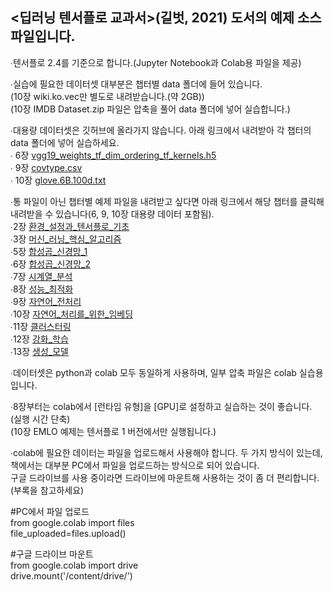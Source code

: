 ## <딥러닝 텐서플로 교과서>(길벗, 2021) 도서의 예제 소스 파일입니다.

∙텐서플로 2.4를 기준으로 합니다.(Jupyter Notebook과 Colab용 파일을 제공) </br>

∙실습에 필요한 데이터셋 대부분은 챕터별 data 폴더에 들어 있습니다.</br>
(10장 wiki.ko.vec만 별도로 내려받습니다.(약 2GB))</br>
(10장 IMDB Dataset.zip 파일은 압축을 풀어 data 폴더에 넣어 실습합니다.)

∙대용량 데이터셋은 깃허브에 올라가지 않습니다. 아래 링크에서 내려받아 각 챕터의 data 폴더에 넣어 실습하세요. </br>
 ∙ 6장 [vgg19_weights_tf_dim_ordering_tf_kernels.h5](https://github.com/gilbutITbook/080263/releases/download/0.1/vgg19_weights_tf_dim_ordering_tf_kernels.h5) </br>
 ∙ 9장 [covtype.csv](https://github.com/gilbutITbook/080263/releases/download/0.1/covtype.csv) </br>
 ∙ 10장 [glove.6B.100d.txt](https://github.com/gilbutITbook/080263/releases/download/0.2/glove.6B.100d.txt) </br>


∙통 파일이 아닌 챕터별 예제 파일을 내려받고 싶다면 아래 링크에서 해당 챕터를 클릭해 내려받을 수 있습니다(6, 9, 10장 대용량 데이터 포함됨). </br>
 ∙2장 [환경_설정과_텐서플로_기초](https://github.com/gilbutITbook/080263/releases/download/0.3/chap2.zip)</br>
 ∙3장 [머신_러닝_핵심_알고리즘](https://github.com/gilbutITbook/080263/releases/download/0.3/chap3.zip)</br>
 ∙5장 [합성곱_신경망_1](https://github.com/gilbutITbook/080263/releases/download/0.3/chap5.zip)</br>
 ∙6장 [합성곱_신경망_2](https://github.com/gilbutITbook/080263/releases/download/0.3/chap6.zip)</br>
 ∙7장 [시계열_분석](https://github.com/gilbutITbook/080263/releases/download/0.4/chap7.zip)</br>
 ∙8장 [성능_최적화](https://github.com/gilbutITbook/080263/releases/download/0.4/chap8.zip)</br>
 ∙9장 [자연어_전처리](https://github.com/gilbutITbook/080263/releases/download/0.4/chap9.zip)</br> 
 ∙10장 [자연어_처리를_위한_임베딩](https://github.com/gilbutITbook/080263/releases/download/0.4/chap10.zip)</br>
 ∙11장 [클러스터링](https://github.com/gilbutITbook/080263/releases/download/0.4/chap11.zip)</br>
 ∙12장 [강화_학습](https://github.com/gilbutITbook/080263/releases/download/0.4/chap12.zip)</br>
 ∙13장 [생성_모델](https://github.com/gilbutITbook/080263/releases/download/0.4/chap13.zip)</br>

∙데이터셋은 python과 colab 모두 동일하게 사용하며, 일부 압축 파일은 colab 실습용입니다.</br>

∙8장부터는 colab에서 [런타임 유형]을 [GPU]로 설정하고 실습하는 것이 좋습니다. (실행 시간 단축)</br>
(10장 EMLO 예제는 텐서플로 1 버전에서만 실행됩니다.)</br>

∙colab에 필요한 데이터는 파일을 업로드해서 사용해야 합니다. 두 가지 방식이 있는데, 책에서는 대부분 PC에서 파일을 업로드하는 방식으로 되어 있습니다. </br>
구글 드라이브를 사용 중이라면 드라이브에 마운트해 사용하는 것이 좀 더 편리합니다. (부록을 참고하세요)</br>

#PC에서 파일 업로드 </br>
from google.colab import files </br>
file_uploaded=files.upload() </br>

#구글 드라이브 마운트 </br>
from google.colab import drive </br>
drive.mount('/content/drive/') </br>


